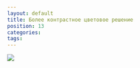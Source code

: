 ```yaml
---
layout: default
title: Более контрастное цветовое решение
position: 13
categories: 
tags: 
---
```


![](gl9.png)

